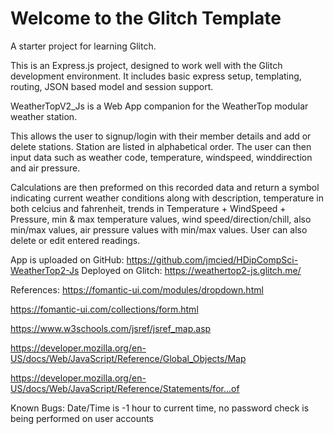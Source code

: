 Welcome to the Glitch Template
==============================

A starter project for learning Glitch.

This is an Express.js project, designed to work well with the Glitch development environment. It includes basic express setup, templating, routing, JSON based model and session support.

WeatherTopV2_Js is a Web App companion for the WeatherTop modular weather station.

This allows the user to signup/login with their member details and add or delete stations. 
Station are listed in alphabetical order.
The user can then input data such as weather code, temperature, windspeed, winddirection and air pressure.

Calculations are then preformed on this recorded data and return a symbol indicating current weather conditions along with description, temperature in both celcius and fahrenheit, trends in Temperature + WindSpeed + Pressure, min & max temperature values, wind speed/direction/chill, also min/max values, air pressure values with min/max values. 
User can also delete or edit entered readings.

App is uploaded on GitHub: https://github.com/jmcied/HDipCompSci-WeatherTop2-Js
Deployed on Glitch: https://weathertop2-js.glitch.me/

References: https://fomantic-ui.com/modules/dropdown.html

https://fomantic-ui.com/collections/form.html

https://www.w3schools.com/jsref/jsref_map.asp

https://developer.mozilla.org/en-US/docs/Web/JavaScript/Reference/Global_Objects/Map

https://developer.mozilla.org/en-US/docs/Web/JavaScript/Reference/Statements/for...of

Known Bugs: Date/Time is -1 hour to current time, no password check is being performed on user accounts 
